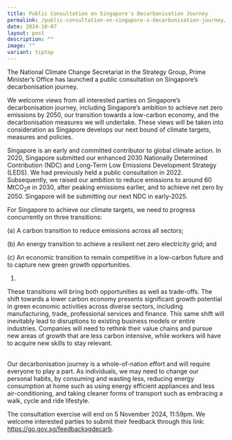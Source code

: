 ```yaml
---
title: Public Consultation on Singapore's Decarbonisation Journey
permalink: /public-consultation-on-singapore-s-decarbonisation-journey/
date: 2024-10-07
layout: post
description: ""
image: ""
variant: tiptap
---
```

<p>The National Climate Change Secretariat in the Strategy Group, Prime Minister’s
Office has launched a public consultation on Singapore’s decarbonisation
journey.&nbsp;&nbsp;</p>
<p></p>
<p>We welcome views from all interested parties on Singapore’s decarbonisation
journey, including Singapore’s ambition to achieve net zero emissions by
2050, our transition towards a low-carbon economy, and the decarbonisation
measures we will undertake. These views will be taken into consideration
as Singapore develops our next bound of climate targets, measures and policies.</p>
<p></p>
<p>Singapore is an early and committed contributor to global climate action.
In 2020, Singapore submitted our enhanced 2030 Nationally Determined Contribution
(NDC) and Long-Term Low Emissions Development Strategy (LEDS). We had previously
held a public consultation in 2022. Subsequently, we raised our ambition
to reduce emissions to around 60 MtCO<sub>2</sub>e in 2030, after peaking
emissions earlier, and to achieve net zero by 2050. Singapore will be submitting
our next NDC in early-2025.</p>
<p></p>
<p>For Singapore to achieve our climate targets, we need to progress concurrently
on three transitions:</p>
<p>(a) A carbon transition to reduce emissions across all sectors;</p>
<p>(b) An energy transition to achieve a resilient net zero electricity grid;
and</p>
<p>(c) An economic transition to remain competitive in a low-carbon future
and to capture new green growth opportunities.</p>
<ol data-tight="true" class="tight">
<li>
<p></p>
</li>
</ol>
<p>These transitions will bring both opportunities as well as trade-offs.
The shift towards a lower carbon economy presents significant growth potential
in green economic activities across diverse sectors, including manufacturing,
trade, professional services and finance. This same shift will inevitably
lead to disruptions to existing business models or entire industries. Companies
will need to rethink their value chains and pursue new areas of growth
that are less carbon intensive, while workers will have to acquire new
skills to stay relevant.</p>
<p>
<br>Our decarbonisation journey is a whole-of-nation effort and will require
everyone to play a part. As individuals, we may need to change our personal
habits, by consuming and wasting less, reducing energy consumption at home
such as using energy efficient appliances and less air-conditioning, and
taking cleaner forms of transport such as embracing a walk, cycle and ride
lifestyle.</p>
<p></p>
<p>The consultation exercise will end on 5 November 2024, 11:59pm. We welcome
interested parties to submit their feedback through this link: <a href="https://go.gov.sg/feedbacksgdecarb" rel="noopener noreferrer nofollow" target="_blank"><u>https://go.gov.sg/feedbacksgdecarb</u></a>.</p>